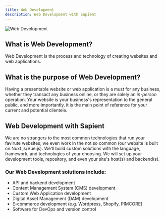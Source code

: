 ```yaml
---
title: Web Development
description: Web Development with Sapient
---
```

![Web Development](/development/development-web_development.webp)
<!-- <div>
  <img src="https://sbmedia.blob.core.windows.net/images/colleagues-working-on-web-design.jpg" srcset="https://sbmedia.blob.core.windows.net/images/colleagues-working-on-web-design.jpg 2x" alt="Web Development"/>
</div> -->

## What is Web Development?
Web Development is the process and technology of creating websites and web applications.

## What is the purpose of Web Development?
Having a presentable website or web application is a must for any business, whether they transact any business online, or they are solely an *in-person* operation. Your website is your business's representation to the general public, and more importantly, it is the main point of reference for your current and potential clientele. 

## Web Development with Sapient
We are no strangers to the most common technologies that run your favirute websites; we even work in the not so common (our website is built on Nuxt.js/Vue.js). We'll build custom solutions with the language, framework, and technologies of your choosing. We will set up your development tools, repository, and even your site's host(s) and backend(s).

### Our Web Development solutions include:

- API and backend development
- Content Management System (CMS) development
- Custom Web Application development
- Digital Asset Management (DAM) development
- E-commerce development (e.g. Wordpress, Shopify, PIMCORE)
- Software for DevOps and version control
